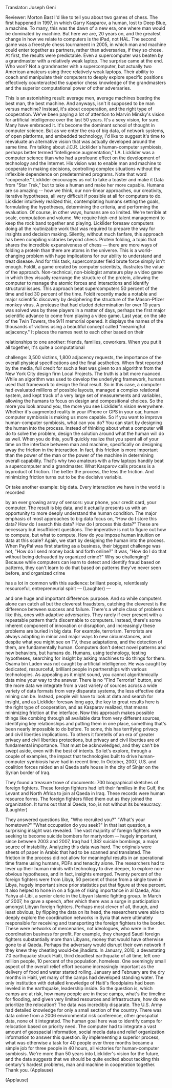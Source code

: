 

Translator: Joseph Geni

Reviewer: Morton Bast
I&#39;d like to tell you about two games of chess.
The first happened in 1997, in which Garry Kasparov,
a human, lost to Deep Blue, a machine.
To many, this was the dawn of a new era,
one where man would be dominated by machine.
But here we are, 20 years on, and the greatest change
in how we relate to computers is the iPad,
not HAL.
The second game was a freestyle chess tournament
in 2005, in which man and machine could enter together
as partners, rather than adversaries, if they so chose.
At first, the results were predictable.
Even a supercomputer was beaten by a grandmaster
with a relatively weak laptop.
The surprise came at the end. Who won?
Not a grandmaster with a supercomputer,
but actually two American amateurs
using three relatively weak laptops.
Their ability to coach and manipulate their computers
to deeply explore specific positions
effectively counteracted the superior chess knowledge
of the grandmasters and the superior computational power
of other adversaries.

This is an astonishing result: average men,
average machines beating the best man, the best machine.
And anyways, isn&#39;t it supposed to be man versus machine?
Instead, it&#39;s about cooperation, and the right type of cooperation.
We&#39;ve been paying a lot of attention to Marvin Minsky&#39;s
vision for artificial intelligence over the last 50 years.
It&#39;s a sexy vision, for sure. Many have embraced it.
It&#39;s become the dominant school of thought in computer science.
But as we enter the era of big data, of network systems,
of open platforms, and embedded technology,
I&#39;d like to suggest it&#39;s time to reevaluate an alternative vision
that was actually developed around the same time.
I&#39;m talking about J.C.R. Licklider&#39;s human-computer symbiosis,
perhaps better termed &quot;intelligence augmentation,&quot; I.A.
Licklider was a computer science titan who had a profound
effect on the development of technology and the Internet.
His vision was to enable man and machine to cooperate
in making decisions, controlling complex situations
without the inflexible dependence
on predetermined programs.
Note that word &quot;cooperate.&quot;
Licklider encourages us not to take a toaster
and make it Data from &quot;Star Trek,&quot;
but to take a human and make her more capable.
Humans are so amazing -- how we think,
our non-linear approaches, our creativity,
iterative hypotheses, all very difficult if possible at all
for computers to do.
Licklider intuitively realized this, contemplating humans
setting the goals, formulating the hypotheses,
determining the criteria, and performing the evaluation.
Of course, in other ways, humans are so limited.
We&#39;re terrible at scale, computation and volume.
We require high-end talent management
to keep the rock band together and playing.
Licklider foresaw computers doing all the routinizable work
that was required to prepare the way for insights and decision making.
Silently, without much fanfare,
this approach has been compiling victories beyond chess.
Protein folding, a topic that shares the incredible expansiveness of chess —
there are more ways of folding a protein than there are atoms in the universe.
This is a world-changing problem with huge implications
for our ability to understand and treat disease.
And for this task, supercomputer field brute force simply isn&#39;t enough.
Foldit, a game created by computer scientists,
illustrates the value of the approach.
Non-technical, non-biologist amateurs play a video game
in which they visually rearrange the structure of the protein,
allowing the computer to manage the atomic forces
and interactions and identify structural issues.
This approach beat supercomputers 50 percent of the time
and tied 30 percent of the time.
Foldit recently made a notable and major scientific discovery
by deciphering the structure of the Mason-Pfizer monkey virus.
A protease that had eluded determination for over 10 years
was solved was by three players in a matter of days,
perhaps the first major scientific advance
to come from playing a video game.
Last year, on the site of the Twin Towers,
the 9/11 memorial opened.
It displays the names of the thousands of victims
using a beautiful concept called &quot;meaningful adjacency.&quot;
It places the names next to each other based on their

relationships to one another: friends, families, coworkers.
When you put it all together, it&#39;s quite a computational

challenge: 3,500 victims, 1,800 adjacency requests,
the importance of the overall physical specifications
and the final aesthetics.
When first reported by the media, full credit for such a feat
was given to an algorithm from the New York City
design firm Local Projects. The truth is a bit more nuanced.
While an algorithm was used to develop the underlying framework,
humans used that framework to design the final result.
So in this case, a computer had evaluated millions
of possible layouts, managed a complex relational system,
and kept track of a very large set of measurements
and variables, allowing the humans to focus
on design and compositional choices.
So the more you look around you,
the more you see Licklider&#39;s vision everywhere.
Whether it&#39;s augmented reality in your iPhone or GPS in your car,
human-computer symbiosis is making us more capable.
So if you want to improve human-computer symbiosis,
what can you do?
You can start by designing the human into the process.
Instead of thinking about what a computer will do to solve the problem,
design the solution around what the human will do as well.
When you do this, you&#39;ll quickly realize that you spent
all of your time on the interface between man and machine,
specifically on designing away the friction in the interaction.
In fact, this friction is more important than the power
of the man or the power of the machine
in determining overall capability.
That&#39;s why two amateurs with a few laptops
handily beat a supercomputer and a grandmaster.
What Kasparov calls process is a byproduct of friction.
The better the process, the less the friction.
And minimizing friction turns out to be the decisive variable.

Or take another example: big data.
Every interaction we have in the world is recorded

by an ever growing array of sensors: your phone,
your credit card, your computer. The result is big data,
and it actually presents us with an opportunity
to more deeply understand the human condition.
The major emphasis of most approaches to big data
focus on, &quot;How do I store this data? How do I search
this data? How do I process this data?&quot;
These are necessary but insufficient questions.
The imperative is not to figure out how to compute,
but what to compute. How do you impose human intuition
on data at this scale?
Again, we start by designing the human into the process.
When PayPal was first starting as a business, their biggest
challenge was not, &quot;How do I send money back and forth online?&quot;
It was, &quot;How do I do that without being defrauded by organized crime?&quot;
Why so challenging? Because while computers can learn
to detect and identify fraud based on patterns,
they can&#39;t learn to do that based on patterns
they&#39;ve never seen before, and organized crime

has a lot in common with this audience: brilliant people,
relentlessly resourceful, entrepreneurial spirit — 
(Laughter)
 —

and one huge and important difference: purpose.
And so while computers alone can catch all but the cleverest
fraudsters, catching the cleverest is the difference
between success and failure.
There&#39;s a whole class of problems like this, ones with
adaptive adversaries. They rarely if ever present with a
repeatable pattern that&#39;s discernable to computers.
Instead, there&#39;s some inherent component of innovation or disruption,
and increasingly these problems are buried in big data.
For example, terrorism. Terrorists are always adapting
in minor and major ways to new circumstances, and despite
what you might see on TV, these adaptations,
and the detection of them, are fundamentally human.
Computers don&#39;t detect novel patterns and new behaviors,
but humans do. Humans, using technology, testing hypotheses,
searching for insight by asking machines to do things for them.
Osama bin Laden was not caught by artificial intelligence.
He was caught by dedicated, resourceful, brilliant people
in partnerships with various technologies.
As appealing as it might sound, you cannot algorithmically
data mine your way to the answer.
There is no &quot;Find Terrorist&quot; button, and the more data
we integrate from a vast variety of sources
across a wide variety of data formats from very
disparate systems, the less effective data mining can be.
Instead, people will have to look at data
and search for insight, and as Licklider foresaw long ago,
the key to great results here is the right type of cooperation,
and as Kasparov realized,
that means minimizing friction at the interface.
Now this approach makes possible things like combing
through all available data from very different sources,
identifying key relationships and putting them in one place,
something that&#39;s been nearly impossible to do before.
To some, this has terrifying privacy and civil liberties
implications. To others it foretells of an era of greater
privacy and civil liberties protections,
but privacy and civil liberties are of fundamental importance.
That must be acknowledged, and they can&#39;t be swept aside,
even with the best of intents.
So let&#39;s explore, through a couple of examples, the impact
that technologies built to drive human-computer symbiosis
have had in recent time.
In October, 2007, U.S. and coalition forces raided
an al Qaeda safe house in the city of Sinjar
on the Syrian border of Iraq.

They found a treasure trove of documents:
700 biographical sketches of foreign fighters.
These foreign fighters had left their families in the Gulf,
the Levant and North Africa to join al Qaeda in Iraq.
These records were human resource forms.
The foreign fighters filled them out as they joined the organization.
It turns out that al Qaeda, too,
is not without its bureaucracy. 
(Laughter)

They answered questions like, &quot;Who recruited you?&quot;
&quot;What&#39;s your hometown?&quot; &quot;What occupation do you seek?&quot;
In that last question, a surprising insight was revealed.
The vast majority of foreign fighters
were seeking to become suicide bombers for martyrdom --
hugely important, since between 2003 and 2007, Iraq
had 1,382 suicide bombings, a major source of instability.
Analyzing this data was hard. The originals were sheets
of paper in Arabic that had to be scanned and translated.
The friction in the process did not allow for meaningful
results in an operational time frame using humans, PDFs
and tenacity alone.
The researchers had to lever up their human minds
with technology to dive deeper, to explore non-obvious
hypotheses, and in fact, insights emerged.
Twenty percent of the foreign fighters were from Libya,
50 percent of those from a single town in Libya,
hugely important since prior statistics put that figure at
three percent. It also helped to hone in on a figure
of rising importance in al Qaeda, Abu Yahya al-Libi,
a senior cleric in the Libyan Islamic fighting group.
In March of 2007, he gave a speech, after which there was
a surge in participation amongst Libyan foreign fighters.
Perhaps most clever of all, though, and least obvious,
by flipping the data on its head, the researchers were
able to deeply explore the coordination networks in Syria
that were ultimately responsible for receiving and
transporting the foreign fighters to the border.
These were networks of mercenaries, not ideologues,
who were in the coordination business for profit.
For example, they charged Saudi foreign fighters
substantially more than Libyans, money that would have
otherwise gone to al Qaeda.
Perhaps the adversary would disrupt their own network
if they knew they cheating would-be jihadists.
In January, 2010, a devastating 7.0 earthquake struck Haiti,
third deadliest earthquake of all time, left one million people,
10 percent of the population, homeless.
One seemingly small aspect of the overall relief effort
became increasingly important as the delivery of food
and water started rolling.
January and February are the dry months in Haiti,
yet many of the camps had developed standing water.
The only institution with detailed knowledge of Haiti&#39;s
floodplains had been leveled
in the earthquake, leadership inside.
So the question is, which camps are at risk,
how many people are in these camps, what&#39;s the
timeline for flooding, and given very limited resources
and infrastructure, how do we prioritize the relocation?
The data was incredibly disparate. The U.S. Army had
detailed knowledge for only a small section of the country.
There was data online from a 2006 environmental risk
conference, other geospatial data, none of it integrated.
The human goal here was to identify camps for relocation
based on priority need.
The computer had to integrate a vast amount of geospacial
information, social media data and relief organization
information to answer this question.
By implementing a superior process, what was otherwise
a task for 40 people over three months became
a simple job for three people in 40 hours,
all victories for human-computer symbiosis.
We&#39;re more than 50 years into Licklider&#39;s vision
for the future, and the data suggests that we should be
quite excited about tackling this century&#39;s hardest problems,
man and machine in cooperation together.
Thank you. 
(Applause)


(Applause)

